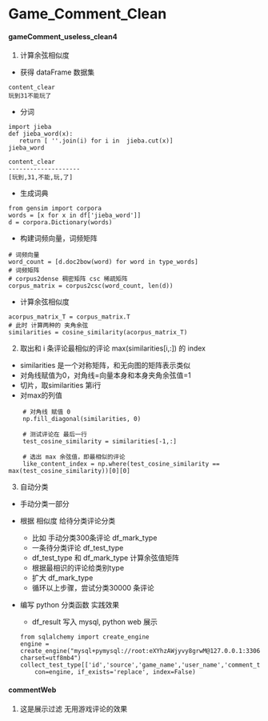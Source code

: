 Game_Comment_Clean
====================

#### gameComment_useless_clean4

1. 计算余弦相似度
- 获得 dataFrame 数据集
```
content_clear 
玩到31不能玩了
```
- 分词
```
import jieba
def jieba_word(x):
   return [ ''.join(i) for i in  jieba.cut(x)]
jieba_word 

content_clear
--------------------
[玩到,31,不能,玩,了]
```
- 生成词典
```
from gensim import corpora
words = [x for x in df['jieba_word']]
d = corpora.Dictionary(words)
```
- 构建词频向量，词频矩阵
```
# 词频向量
word_count = [d.doc2bow(word) for word in type_words]
# 词频矩阵
# corpus2dense 稠密矩阵 csc 稀疏矩阵
corpus_matrix = corpus2csc(word_count, len(d))
```
- 计算余弦相似度
```
acorpus_matrix_T = corpus_matrix.T
# 此时 计算两种的 夹角余弦
similarities = cosine_similarity(acorpus_matrix_T)
```

2. 取出和 i 条评论最相似的评论 max(similarities[i,:]) 的 index
- similarities 是一个对称矩阵，和无向图的矩阵表示类似
- 对角线赋值为0，对角线=向量本身和本身夹角余弦值=1
- 切片，取similarities 第i行
- 对max的列值
```
    # 对角线 赋值 0
    np.fill_diagonal(similarities, 0)
    
    # 测试评论在 最后一行
    test_cosine_similarity = similarities[-1,:]
    
    # 选出 max 余弦值，即最相似的评论
    like_content_index = np.where(test_cosine_similarity == max(test_cosine_similarity))[0][0]
```

3. 自动分类
- 手动分类一部分
- 根据 相似度 给待分类评论分类
    - 比如 手动分类300条评论 df_mark_type
    - 一条待分类评论 df_test_type
    - df_test_type 和 df_mark_type 计算余弦值矩阵
    - 根据最相识的评论给类别type
    - 扩大 df_mark_type
    - 循环以上步骤，尝试分类30000 条评论
- 编写 python 分类函数 实践效果
    - df_result 写入 mysql, python web 展示

    ```
    from sqlalchemy import create_engine
    engine = create_engine("mysql+pymysql://root:eXYhzAWjyvy8grwM@127.0.0.1:3306/game_process?charset=utf8mb4")
    collect_test_type[['id','source','game_name','user_name','comment_time','content','score','type','emotion']].to_sql('s_lcs_game_classifbycosine_comments_qq', 
        con=engine, if_exists='replace', index=False)
    ```

#### commentWeb
1. 这是展示过滤 无用游戏评论的效果